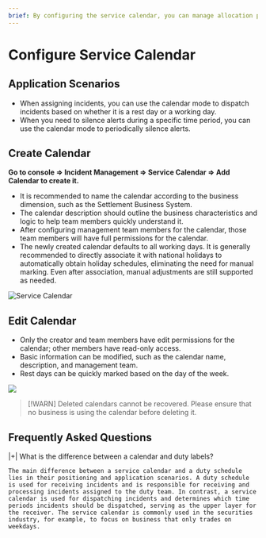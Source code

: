 ```yaml
---
brief: By configuring the service calendar, you can manage allocation policies and quiescing rules using working day or rest day modes
---
```


# Configure Service Calendar

## Application Scenarios
- When assigning incidents, you can use the calendar mode to dispatch incidents based on whether it is a rest day or a working day.
- When you need to silence alerts during a specific time period, you can use the calendar mode to periodically silence alerts.

## Create Calendar
**Go to console => Incident Management => Service Calendar => Add Calendar to create it.**
- It is recommended to name the calendar according to the business dimension, such as the Settlement Business System.
- The calendar description should outline the business characteristics and logic to help team members quickly understand it.
- After configuring management team members for the calendar, those team members will have full permissions for the calendar.
- The newly created calendar defaults to all working days. It is generally recommended to directly associate it with national holidays to automatically obtain holiday schedules, eliminating the need for manual marking. Even after association, manual adjustments are still supported as needed.

![Service Calendar](https://fc.3ti.site/zh/flashduty/conf/calendar/1.avif)

## Edit Calendar
- Only the creator and team members have edit permissions for the calendar; other members have read-only access.
- Basic information can be modified, such as the calendar name, description, and management team.
- Rest days can be quickly marked based on the day of the week.

![](https://fc.3ti.site/zh/flashduty/conf/calendar/2.avif)

> [!WARN]
> Deleted calendars cannot be recovered. Please ensure that no business is using the calendar before deleting it.

## Frequently Asked Questions

|+| What is the difference between a calendar and duty labels?

    The main difference between a service calendar and a duty schedule lies in their positioning and application scenarios. A duty schedule is used for receiving incidents and is responsible for receiving and processing incidents assigned to the duty team. In contrast, a service calendar is used for dispatching incidents and determines which time periods incidents should be dispatched, serving as the upper layer for the receiver. The service calendar is commonly used in the securities industry, for example, to focus on business that only trades on weekdays.